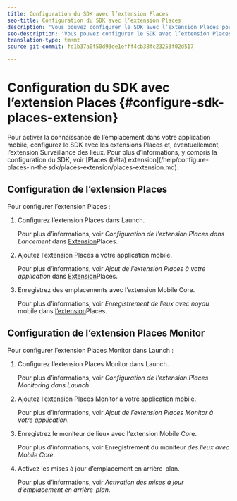 ```yaml
---
title: Configuration du SDK avec l’extension Places
seo-title: Configuration du SDK avec l’extension Places
description: 'Vous pouvez configurer le SDK avec l’extension Places pour activer la prise en compte de l’emplacement dans votre application mobile. '
seo-description: 'Vous pouvez configurer le SDK avec l’extension Places pour activer la prise en compte de l’emplacement dans votre application mobile. '
translation-type: tm+mt
source-git-commit: fd1b37a0f50d93de1efff4cb38fc23253f02d517

---
```



# Configuration du SDK avec l’extension Places {#configure-sdk-places-extension}

Pour activer la connaissance de l’emplacement dans votre application mobile, configurez le SDK avec les extensions Places et, éventuellement, l’extension Surveillance des lieux. Pour plus d’informations, y compris la configuration du SDK, voir [Places (bêta) extension](/help/configure-places-in-the sdk/places-extension/places-extension.md).

## Configuration de l’extension Places

Pour configurer l’extension Places :

1. Configurez l’extension Places dans Launch.

   Pour plus d’informations, voir *Configuration de l’extension Places dans Lancement* dans [Extension](/help/places-ext-aep-sdks/places-extension/places-extension.md)Places.

1. Ajoutez l’extension Places à votre application mobile.

   Pour plus d’informations, voir *Ajout de l’extension Places à votre application* dans [Extension](/help/places-ext-aep-sdks/places-extension/places-extension.md)Places.

1. Enregistrez des emplacements avec l’extension Mobile Core.

   Pour plus d’informations, voir *Enregistrement de lieux avec noyau* mobile dans [l’extension](/help/places-ext-aep-sdks/places-extension/places-extension.md)Places.

## Configuration de l’extension Places Monitor

Pour configurer l’extension Places Monitor dans Launch :

1. Configurez l’extension Places Monitor dans Launch.

   Pour plus d’informations, voir *Configuration de l’extension Places Monitoring dans Launch*.

2. Ajoutez l’extension Places Monitor à votre application mobile.

   Pour plus d’informations, voir *Ajout de l’extension Places Monitor à votre application*.

3. Enregistrez le moniteur de lieux avec l’extension Mobile Core.

   Pour plus d’informations, voir Enregistrement du moniteur *des lieux avec Mobile Core*.

4. Activez les mises à jour d’emplacement en arrière-plan.

   Pour plus d’informations, voir *Activation des mises à jour d’emplacement en arrière-plan*.
